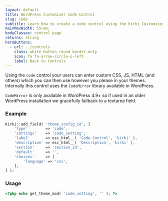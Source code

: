 ```yaml
---
layout: default
title: WordPress Customizer Code Control
slug: code
subtitle: Learn how to create a code control using the Kirki Customizer Framework.
mainMaxWidth: 55rem;
bodyClasses: control page
returns: string
heroButtons:
  - url: ../controls
    class: white button round border-only
    icon: fa fa-arrow-circle-o-left
    label: Back to Controls
---
```


Using the `code` control your users can enter custom CSS, JS, HTML (and others) which you can then use however you please in your themes.
Internally this control uses the `CodeMirror` library available in WordPress.

`CodeMirror` is only available in WordPress 4.9+ so if used in an older WordPress installation we gracefully fallback to a textarea field.

### Example

```php
Kirki::add_field( 'theme_config_id', [
	'type'        => 'code',
	'settings'    => 'code_setting',
	'label'       => esc_html__( 'Code Control', 'kirki' ),
	'description' => esc_html__( 'Description', 'kirki' ),
	'section'     => 'section_id',
	'default'     => '',
	'choices'     => [
		'language' => 'css',
	],
] );
```

### Usage

```php
<?php echo get_theme_mod( 'code_setting', '' ); ?>
```
